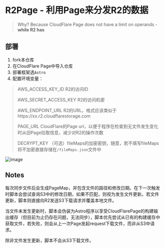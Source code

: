 # R2Page - 利用Page来分发R2的数据

> Why? Because CloudFlare Page does not have a limit on operands - **while R2 has**

## 部署

1. fork本仓库
2. 在CloudFlare Page中导入仓库
3. 部署框架选`Astro`
4. 配置环境变量：
   
   
> AWS_ACCESS_KEY_ID R2的访问ID
> 
> AWS_SECRET_ACCESS_KEY R2的访问机密
> 
> AWS_ENDPOINT_URL R2的URL，格式应该类似于https://xx.r2.cloudflarestorage.com
> 
> PAGE_URL CloudFlare的Page url，以便于程序在检查到无文件发生变化时从旧Page拉取信息，减少对R2的操作次数
> 
> DECRYPT_KEY （可选）fileMaps的加密密钥，随意，若不填写fileMaps将不加密直接存储在`/fileMaps.json`文件中
> 

![image](https://github.com/ChenYFan/R2Page/assets/53730587/dc512eb9-de6f-410f-8166-c17da3f2976b)


## Notes

每次同步文件后会生成PageMap，并包含文件的路径和修改日期。在下一次触发时脚本会尝试查询S3中的修改日期，如果不匹配，则视为发生文件更新。若文件更新，脚本则直接向R2发送S3下载请求并覆盖本地文件。

当文件未发生更新时，脚本会伪装为Astro程序以享受CloudFlarePage的构建输出缓存（但目前为止仍存在问题，无法同步），脚本优先尝试从已有的构建缓存中获取文件，若失败，则会从上一次Page发起request下载文件，而非从S3中请求。

除非文件发生更新，脚本不会从S3下载文件。
